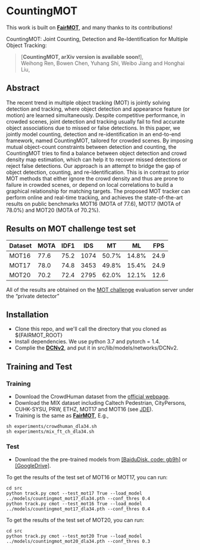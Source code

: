 # CountingMOT

This work is built on [**FairMOT**](https://github.com/ifzhang/FairMOT), and many thanks to its contributions!  

CountingMOT: Joint Counting, Detection and Re-Identification for Multiple Object Tracking:
> [**CountingMOT, arXiv version is available soon!**],            
> Weihong Ren, Bowen Chen, Yuhang Shi, Weibo Jiang and Honghai Liu,        

## Abstract
The recent trend in multiple object tracking (MOT) is jointly solving detection and tracking, where object detection and appearance feature (or motion) are learned simultaneously. Despite competitive performance, in crowded scenes, joint detection and tracking usually fail to find accurate object associations due to missed or false detections. In this paper, we jointly model counting, detection and re-identification in an end-to-end framework, named CountingMOT, tailored for crowded scenes. By imposing mutual object-count constraints between detection and counting, the CountingMOT tries to find a balance between object detection and crowd density map estimation, which can help it to recover missed detections or reject false detections. Our approach is an attempt to bridge the gap of object detection, counting, and re-Identification. This is in contrast to prior MOT methods that either ignore the crowd density and thus are prone to failure in crowded scenes, or depend on local correlations to build a graphical relationship for matching targets. The proposed MOT tracker can perform online and real-time tracking, and achieves the state-of-the-art results on public benchmarks MOT16 (MOTA of 77.6), MOT17 (MOTA of 78.0%) and MOT20 (MOTA of 70.2%). 
## Results on MOT challenge test set
| Dataset    |  MOTA | IDF1 | IDS | MT | ML | FPS |
|--------------|-----------|--------|-------|----------|----------|--------|
|MOT16       | 77.6 | 75.2 | 1074 | 50.7% | 14.8% | 24.9 |
|MOT17       | 78.0 | 74.8 | 3453 | 49.8% | 15.4% | 24.9 |
|MOT20       | 70.2 | 72.4 | 2795 | 62.0% | 12.1% | 12.6 |

 All of the results are obtained on the [MOT challenge](https://motchallenge.net) evaluation server under the “private detector” 
 
 ## Installation
* Clone this repo, and we'll call the directory that you cloned as ${FAIRMOT_ROOT}
* Install dependencies. We use python 3.7 and pytorch = 1.4.
* Complie the [**DCNv2**](https://github.com/CharlesShang/DCNv2), and put it in src/lib/models/networks/DCNv2.

## Training and Test
### Training
* Download the CrowdHuman dataset from the [official webpage](https://www.crowdhuman.org).
* Download the MIX dataset including Caltech Pedestrian, CityPersons, CUHK-SYSU, PRW, ETHZ, MOT17 and MOT16 (see [JDE](https://github.com/Zhongdao/Towards-Realtime-MOT)). 
* Training is the same as [**FairMOT**](https://github.com/ifzhang/FairMOT), E.g., 
```
sh experiments/crowdhuman_dla34.sh
sh experiments/mix_ft_ch_dla34.sh
```
### Test
* Download the the pre-trained models from [[BaiduDisk, code: gb9h]](https://pan.baidu.com/s/1l_r3Lb-TzpeCwNll3S0yvw?pwd=gb9h) or [[GoogleDrive]](https://drive.google.com/drive/folders/1KxIdLI39oL0a863RM8SRXUf0rJQcRiqA?usp=sharing).

To get the results of the test set of MOT16 or MOT17, you can run:
```
cd src
python track.py cmot --test_mot17 True --load_model ../models/countingmot_mot17_dla34.pth --conf_thres 0.4
python track.py cmot --test_mot16 True --load_model ../models/countingmot_mot17_dla34.pth --conf_thres 0.4
```
To get the results of the test set of MOT20, you can run:
```
cd src
python track.py cmot --test_mot20 True --load_model ../models/countingmot_mot20_dla34.pth --conf_thres 0.3
```
